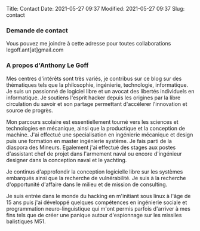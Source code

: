 Title: Contact
Date: 2021-05-27 09:37
Modified: 2021-05-27 09:37
Slug: contact

### Demande de contact

Vous pouvez me joindre à cette adresse pour toutes collaborations legoff.ant[at]gmail.com

### A propos d'Anthony Le Goff

Mes centres d'intérêts sont très variés, je contribus sur ce blog sur des thématiques tels que la philosophie, ingénierie, technologie, informatique. Je suis un passionné de logiciel libre et un avocat des libertés individuels en informatique. Je soutiens l'esprit hacker depuis les origines par la libre circulation du savoir et son partage permettant d'accélerer l'innovation et source de progrès.

Mon parcours scolaire est essentiellement tourné vers les sciences et technologies en mécanique, ainsi que la productique et la conception de machine. J'ai effectué une specialisation en ingénierie mécanique et design puis une formation en master ingénierie système. Je fais parti de la diaspora des Mineurs. Egalement j'ai effectué des stages aux postes d'assistant chef de projet dans l'armement naval ou encore d'ingénieur designer dans la conception naval et le yachting. 

Je continus d'approfondir la conception logicielle libre sur les systèmes embarqués ainsi que la recherche de vulnérabilité. Je suis à la recherche d'opportunité d'affaire dans le milieu et de mission de consulting.

Je suis entrée dans le monde du hacking en m'initiant sous linux à l'âge de 15 ans puis j'ai développé quelques compétences en ingénierie sociale et programmation neuro-linguistique qui m'ont permis parfois d'arriver à mes fins tels que de créer une panique autour d'espionnage sur les missiles balistiques M51. 
